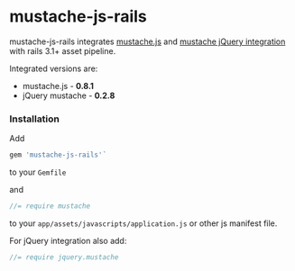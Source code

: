 # mustache-js-rails

mustache-js-rails integrates [mustache.js](https://github.com/janl/mustache.js)
and [mustache jQuery integration](https://github.com/jonnyreeves/jquery-Mustache) with rails 3.1+ asset pipeline.

Integrated versions are:

  * mustache.js - <b id="mustache-js-version">0.8.1</b>
  * jQuery mustache - <b id="jquery-mustache-js-version">0.2.8</b>

### Installation

Add

``` ruby
gem 'mustache-js-rails'`
```

to your `Gemfile`

and

```javascript
//= require mustache
```

to your `app/assets/javascripts/application.js` or other js manifest file.

For jQuery integration also add:

```javascript
//= require jquery.mustache
```
